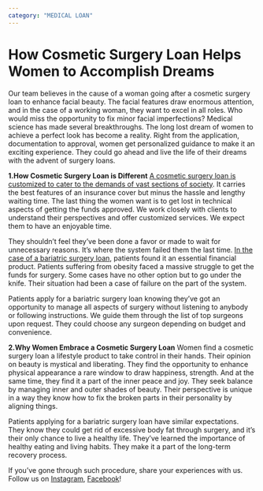 ```yaml
---
category: "MEDICAL LOAN"
---
```


# How Cosmetic Surgery Loan Helps Women to Accomplish Dreams

Our team believes in the cause of a woman going after a cosmetic surgery loan to enhance facial beauty. The facial features draw enormous attention, and in the case of a working woman, they want to excel in all roles. Who would miss the opportunity to fix minor facial imperfections? Medical science has made several breakthroughs. The long lost dream of women to achieve a perfect look has become a reality. Right from the application, documentation to approval, women get personalized guidance to make it an exciting experience. They could go ahead and live the life of their dreams with the advent of surgery loans.

**1.How Cosmetic Surgery Loan is Different**
[A cosmetic surgery loan is customized to cater to the demands of vast sections of society](https://medical.tlc.com.au/cosmetic-surgery/). It carries the best features of an insurance cover but minus the hassle and lengthy waiting time. The last thing the women want is to get lost in technical aspects of getting the funds approved. We work closely with clients to understand their perspectives and offer customized services. We expect them to have an enjoyable time.

They shouldn’t feel they’ve been done a favor or made to wait for unnecessary reasons. It’s where the system failed them the last time. [In the case of a bariatric surgery loan](https://medical.tlc.com.au/bariatric-surgery/), patients found it an essential financial product. Patients suffering from obesity faced a massive struggle to get the funds for surgery. Some cases have no other option but to go under the knife. Their situation had been a case of failure on the part of the system.

Patients apply for a bariatric surgery loan knowing they’ve got an opportunity to manage all aspects of surgery without listening to anybody or following instructions. We guide them through the list of top surgeons upon request. They could choose any surgeon depending on budget and convenience.

**2.Why Women Embrace a Cosmetic Surgery Loan**
Women find a cosmetic surgery loan a lifestyle product to take control in their hands. Their opinion on beauty is mystical and liberating. They find the opportunity to enhance physical appearance a rare window to draw happiness, strength. And at the same time, they find it a part of the inner peace and joy. They seek balance by managing inner and outer shades of beauty. Their perspective is unique in a way they know how to fix the broken parts in their personality by aligning things.

Patients applying for a bariatric surgery loan have similar expectations. They know they could get rid of excessive body fat through surgery, and it’s their only chance to live a healthy life. They’ve learned the importance of healthy eating and living habits. They make it a part of the long-term recovery process.

If you’ve gone through such procedure, share your experiences with us. Follow us on [Instagram](https://www.instagram.com/tlc.aus/), [Facebook](https://www.facebook.com/totallifestylecredit/)!

